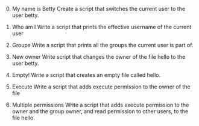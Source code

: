0. My name is Betty
Create a script that switches the current user to the user betty.

1. Who am I
Write a script that prints the effective username of the current user

2. Groups
Write a script that prints all the groups the current user is part of.

3. New owner
Write script that changes the owner of the file hello to the user betty.

4. Empty!
Write a script that creates an empty file called hello.

5. Execute
Write a script that adds execute permission to the owner of the file 

6. Multiple permissions
Write a script that adds execute permission to the owner and the group owner, and read permission to other users, to the file hello.
